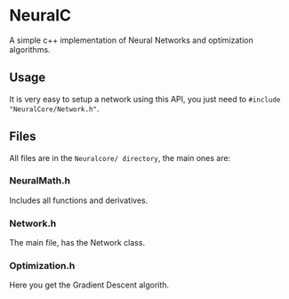 # NeuralC
A simple c++ implementation of Neural Networks and optimization algorithms.

## Usage
It is very easy to setup a network using this API, you just need to `#include "NeuralCore/Network.h"`.

## Files
All files are in the `Neuralcore/ directory`, the main ones are:
### NeuralMath.h
Includes all functions and derivatives.
### Network.h
The main file, has the Network class.
### Optimization.h
Here you get the Gradient Descent algorith.
